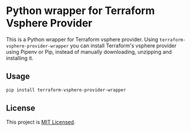 # Python wrapper for Terraform Vsphere Provider

This is a Python wrapper for Terraform vsphere provider. Using `terraform-vsphere-provider-wrapper` you can install Terraform's vsphere provider using Pipenv or Pip, instead of manually downloading, unzipping and installing it.

## Usage

```sh
pip install terraform-vsphere-provider-wrapper

```

## License

This project is [MIT Licensed](LICENSE).
